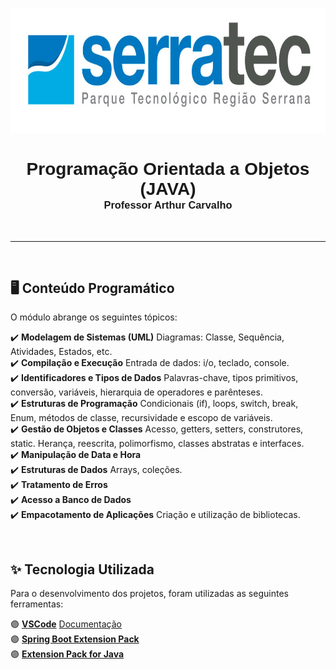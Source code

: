 <p align="center">
   <img height="200px" src="../assets/logoSerratec.jpg" alt="logo serratec"/>
</p>

<div align="center">
  <h1 style="font-family: 'Nunito', sans-serif; margin-bottom: 0;border-bottom: 0; padding-bottom: 0;">Programação Orientada a Objetos (JAVA)</h1>
  <h3 style="font-family: 'Nunito', sans-serif; margin-top: 0;">Professor Arthur Carvalho</h3>
</div>

</br>

---

</br>

## 🖥️ Conteúdo Programático

O módulo abrange os seguintes tópicos:

✔️ **Modelagem de Sistemas (UML)** Diagramas: Classe, Sequência, Atividades, Estados, etc.</br>
✔️ **Compilação e Execução** Entrada de dados: i/o, teclado, console.</br>
✔️ **Identificadores e Tipos de Dados** Palavras-chave, tipos primitivos, conversão, variáveis, hierarquia de operadores e parênteses.</br>
✔️ **Estruturas de Programação** Condicionais (if), loops, switch, break, Enum, métodos de classe, recursividade e escopo de variáveis.</br>
✔️ **Gestão de Objetos e Classes** Acesso, getters, setters, construtores, static. Herança, reescrita, polimorfismo, classes abstratas e interfaces.</br>
✔️ **Manipulação de Data e Hora**</br>
✔️ **Estruturas de Dados** Arrays, coleções.</br>
✔️ **Tratamento de Erros**</br>
✔️ **Acesso a Banco de Dados**</br>
✔️ **Empacotamento de Aplicações** Criação e utilização de bibliotecas.</br>

</br>

## ✨ Tecnologia Utilizada

Para o desenvolvimento dos projetos, foram utilizadas as seguintes ferramentas:

🟣 **[VSCode](https://code.visualstudio.com)** [Documentação](https://code.visualstudio.com/docs)</br>
🟣 **[Spring Boot Extension Pack](https://marketplace.visualstudio.com/items?itemName=vmware.vscode-boot-dev-pack)**</br>
🟣 **[Extension Pack for Java](https://marketplace.visualstudio.com/items?itemName=vscjava.vscode-java-pack)**</br>

<!--
## 🤓 Trabalho Final 

1. [Empréstimo de Livros](https://github.com/thaiscardosodemello/serratec.residenciatic/blob/main/BancoDeDados/Trabalho%20Final/avaliacao_01.sql)

<br/>
<table align="center">
    <tr>
    <td align="center">
      <a href="https://github.com/isabe1l4">
        <img src="https://avatars.githubusercontent.com/u/166730062?v=4" width="100px;" alt="Avatar Isabela Assumpção"/><br>
        <sub>
          <b>Isabela Assumpção</b>
        </sub>
      </a>
    </td>
    <td align="center">
      <a href="https://github.com/JoaoGLinhares">
        <img src="https://avatars.githubusercontent.com/u/177574425?v=4" width="100px;" alt="Avatar João Linhares"/><br>
        <sub>
          <b>João Linhares</b>
        </sub>
      </a>
    </td>
   <td align="center">
      <a href="https://github.com/rafaelfreire3107">
        <img src="https://avatars.githubusercontent.com/u/177573677?v=4" width="100px;" alt="Avatar Rafael Freire"/><br>
        <sub>
          <b>Rafael Freire</b>
        </sub>
      </a>
    </td>
    <td align="center">
      <a href="https://github.com/ryansouza9">
        <img src="https://avatars.githubusercontent.com/u/178517635?v=4" width="100px;" alt="Avatar Ryan Souza"/><br>
        <sub>
          <b>Ryan Souza</b>
        </sub>
      </a>
    </td>
    <td align="center">
      <a href="https://github.com/thaiscardosodemello">
        <img src="https://avatars.githubusercontent.com/u/14929797?v=4" width="100px;" alt="Avatar Thais Cardoso"/><br>
        <sub>
          <b>Thais Cardoso</b>
        </sub>
      </a>
    </td>
</table>
-->
